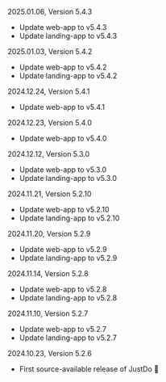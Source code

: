 2025.01.06, Version 5.4.3

* Update web-app to v5.4.3
* Update landing-app to v5.4.3

2025.01.03, Version 5.4.2

* Update web-app to v5.4.2
* Update landing-app to v5.4.2

2024.12.24, Version 5.4.1

* Update web-app to v5.4.1

2024.12.23, Version 5.4.0

* Update web-app to v5.4.0

2024.12.12, Version 5.3.0

* Update web-app to v5.3.0
* Update landing-app to v5.3.0

2024.11.21, Version 5.2.10

* Update web-app to v5.2.10
* Update landing-app to v5.2.10

2024.11.20, Version 5.2.9

* Update web-app to v5.2.9
* Update landing-app to v5.2.9

2024.11.14, Version 5.2.8

* Update web-app to v5.2.8
* Update landing-app to v5.2.8

2024.11.10, Version 5.2.7

* Update web-app to v5.2.7
* Update landing-app to v5.2.7

2024.10.23, Version 5.2.6

* First source-available release of JustDo 🎉
